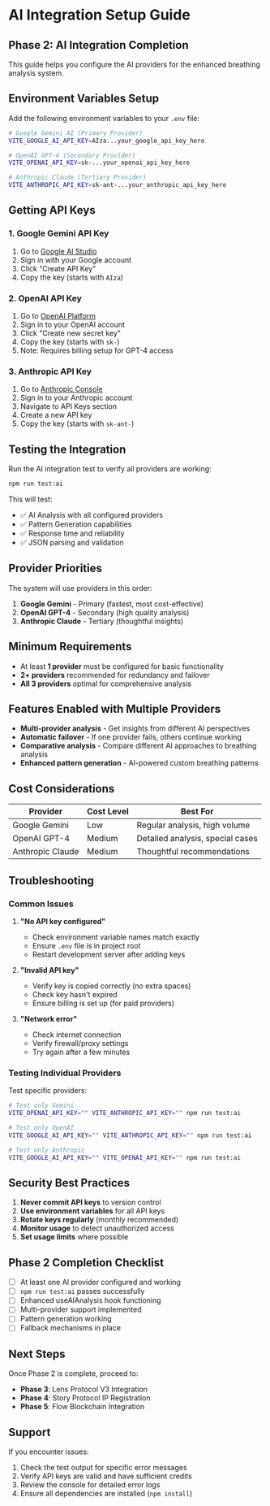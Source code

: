 # AI Integration Setup Guide

## Phase 2: AI Integration Completion

This guide helps you configure the AI providers for the enhanced breathing analysis system.

## Environment Variables Setup

Add the following environment variables to your `.env` file:

```bash
# Google Gemini AI (Primary Provider)
VITE_GOOGLE_AI_API_KEY=AIza...your_google_api_key_here

# OpenAI GPT-4 (Secondary Provider)
VITE_OPENAI_API_KEY=sk-...your_openai_api_key_here

# Anthropic Claude (Tertiary Provider)
VITE_ANTHROPIC_API_KEY=sk-ant-...your_anthropic_api_key_here
```

## Getting API Keys

### 1. Google Gemini API Key
1. Go to [Google AI Studio](https://aistudio.google.com/app/apikey)
2. Sign in with your Google account
3. Click "Create API Key"
4. Copy the key (starts with `AIza`)

### 2. OpenAI API Key
1. Go to [OpenAI Platform](https://platform.openai.com/api-keys)
2. Sign in to your OpenAI account
3. Click "Create new secret key"
4. Copy the key (starts with `sk-`)
5. Note: Requires billing setup for GPT-4 access

### 3. Anthropic API Key
1. Go to [Anthropic Console](https://console.anthropic.com/)
2. Sign in to your Anthropic account
3. Navigate to API Keys section
4. Create a new API key
5. Copy the key (starts with `sk-ant-`)

## Testing the Integration

Run the AI integration test to verify all providers are working:

```bash
npm run test:ai
```

This will test:
- ✅ AI Analysis with all configured providers
- ✅ Pattern Generation capabilities
- ✅ Response time and reliability
- ✅ JSON parsing and validation

## Provider Priorities

The system will use providers in this order:
1. **Google Gemini** - Primary (fastest, most cost-effective)
2. **OpenAI GPT-4** - Secondary (high quality analysis)
3. **Anthropic Claude** - Tertiary (thoughtful insights)

## Minimum Requirements

- At least **1 provider** must be configured for basic functionality
- **2+ providers** recommended for redundancy and failover
- **All 3 providers** optimal for comprehensive analysis

## Features Enabled with Multiple Providers

- **Multi-provider analysis** - Get insights from different AI perspectives
- **Automatic failover** - If one provider fails, others continue working
- **Comparative analysis** - Compare different AI approaches to breathing analysis
- **Enhanced pattern generation** - AI-powered custom breathing patterns

## Cost Considerations

| Provider | Cost Level | Best For |
|----------|------------|----------|
| Google Gemini | Low | Regular analysis, high volume |
| OpenAI GPT-4 | Medium | Detailed analysis, special cases |
| Anthropic Claude | Medium | Thoughtful recommendations |

## Troubleshooting

### Common Issues

1. **"No API key configured"**
   - Check environment variable names match exactly
   - Ensure `.env` file is in project root
   - Restart development server after adding keys

2. **"Invalid API key"**
   - Verify key is copied correctly (no extra spaces)
   - Check key hasn't expired
   - Ensure billing is set up (for paid providers)

3. **"Network error"**
   - Check internet connection
   - Verify firewall/proxy settings
   - Try again after a few minutes

### Testing Individual Providers

Test specific providers:

```bash
# Test only Gemini
VITE_OPENAI_API_KEY="" VITE_ANTHROPIC_API_KEY="" npm run test:ai

# Test only OpenAI
VITE_GOOGLE_AI_API_KEY="" VITE_ANTHROPIC_API_KEY="" npm run test:ai

# Test only Anthropic
VITE_GOOGLE_AI_API_KEY="" VITE_OPENAI_API_KEY="" npm run test:ai
```

## Security Best Practices

1. **Never commit API keys** to version control
2. **Use environment variables** for all API keys
3. **Rotate keys regularly** (monthly recommended)
4. **Monitor usage** to detect unauthorized access
5. **Set usage limits** where possible

## Phase 2 Completion Checklist

- [ ] At least one AI provider configured and working
- [ ] `npm run test:ai` passes successfully
- [ ] Enhanced useAIAnalysis hook functioning
- [ ] Multi-provider support implemented
- [ ] Pattern generation working
- [ ] Fallback mechanisms in place

## Next Steps

Once Phase 2 is complete, proceed to:
- **Phase 3**: Lens Protocol V3 Integration
- **Phase 4**: Story Protocol IP Registration
- **Phase 5**: Flow Blockchain Integration

## Support

If you encounter issues:
1. Check the test output for specific error messages
2. Verify API keys are valid and have sufficient credits
3. Review the console for detailed error logs
4. Ensure all dependencies are installed (`npm install`)